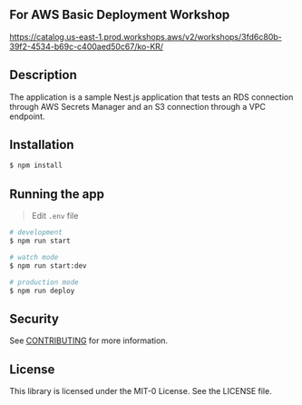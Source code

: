 ## For AWS Basic Deployment Workshop

https://catalog.us-east-1.prod.workshops.aws/v2/workshops/3fd6c80b-39f2-4534-b69c-c400aed50c67/ko-KR/

## Description

The application is a sample Nest.js application that tests an RDS connection through AWS Secrets Manager and an S3 connection through a VPC endpoint.

## Installation

```bash
$ npm install
```

## Running the app

> Edit `.env` file

```bash
# development
$ npm run start

# watch mode
$ npm run start:dev

# production mode
$ npm run deploy
```

## Security

See [CONTRIBUTING](CONTRIBUTING.md#security-issue-notifications) for more information.

## License

This library is licensed under the MIT-0 License. See the LICENSE file.
